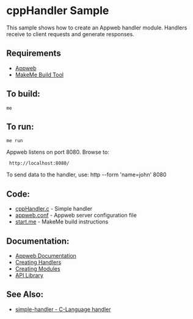 cppHandler Sample
===

This sample shows how to create an Appweb handler module. Handlers receive to client requests and
generate responses.

Requirements
---
* [Appweb](https://embedthis.com/appweb/download.html)
* [MakeMe Build Tool](https://embedthis.com/makeme/download.html)

To build:
---
    me

To run:
---
    me run

Appweb listens on port 8080. Browse to: 
 
     http://localhost:8080/

To send data to the handler, use:
    http --form 'name=john' 8080

Code:
---
* [cppHandler.c](cppHandler.c) - Simple handler
* [appweb.conf](appweb.conf) - Appweb server configuration file
* [start.me](start.me) - MakeMe build instructions

Documentation:
---
* [Appweb Documentation](https://embedthis.com/appweb/doc/index.html)
* [Creating Handlers](https://embedthis.com/appweb/doc/programmers/handlers.html)
* [Creating Modules](https://embedthis.com/appweb/doc/programmers/modules.html)
* [API Library](https://embedthis.com/appweb/doc/api/native.html)

See Also:
---
* [simple-handler - C-Language handler](../simple-handler/README.md)
